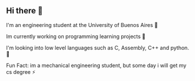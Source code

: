 ## Hi there 👋
I'm an engineering student at the University of Buenos Aires 📙

Im currently working on programming learning projects 🌱

I'm looking into low level languages such as C, Assembly, C++ and python. 🔭

Fun Fact: im a mechanical engineering student, but some day i will get my cs degree ⚡

<!--
**SamDhara/SamDhara** is a ✨ _special_ ✨ repository because its `README.md` (this file) appears on your GitHub profile.

Here are some ideas to get you started:

- 🔭 I’m currently working on ...
- 🌱 I’m currently learning ...
- 👯 I’m looking to collaborate on ...
- 🤔 I’m looking for help with ...
- 💬 Ask me about ...
- 📫 How to reach me: ...
- 😄 Pronouns: ...
- ⚡ Fun fact: ...
-->

